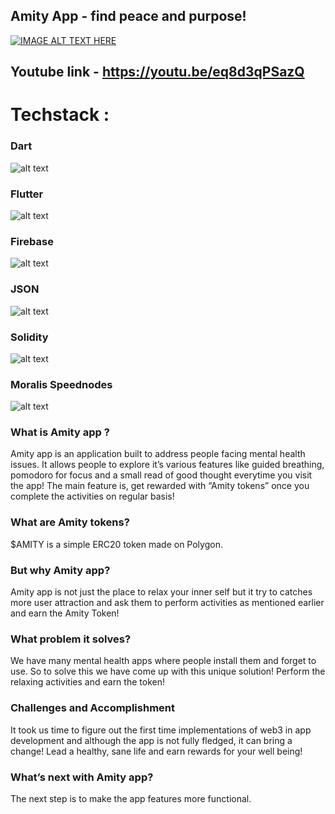 ## Amity App - find peace and purpose!
[![IMAGE ALT TEXT HERE](https://img.youtube.com/vi/eq8d3qPSazQ/0.jpg)](https://www.youtube.com/watch?v=eq8d3qPSazQ)

## Youtube link - https://youtu.be/eq8d3qPSazQ

# Techstack : 
### Dart 
![alt text](https://www.vectorlogo.zone/logos/dartlang/dartlang-official.svg)
### Flutter 
![alt text](https://www.vectorlogo.zone/logos/flutterio/flutterio-ar21.svg)
### Firebase 
![alt text](https://www.vectorlogo.zone/logos/firebase/firebase-ar21.svg)
### JSON 
![alt text](https://www.vectorlogo.zone/logos/json/json-ar21.svg)
### Solidity 
![alt text](https://avantrio.xyz/blog/wp-content/uploads/2020/02/solidity-nedir.png)
### Moralis Speednodes 
![alt text](https://moralis.io/wp-content/uploads/2021/05/moralisWhiteLogo.svg)

### What is Amity app ?

Amity app is an application built to address people facing mental health issues.  It allows people to explore it’s various features like guided breathing, pomodoro for focus and a small read of good thought everytime you visit the app! The main feature is, get rewarded with “Amity tokens” once you complete the activities on regular basis!
### What are Amity tokens?
$AMITY is a simple ERC20 token made on Polygon.

### But why Amity app?
Amity app is not just the place to relax your inner self but it try to catches more user attraction and ask them to perform activities as mentioned earlier and earn the Amity Token!

### What problem it solves? 
We have many mental health apps where people install them and forget to use. So to solve this we have come up with this unique solution! Perform the relaxing activities and earn the token!

### Challenges and Accomplishment

It took us time to figure out the first time implementations of web3 in app development and although the app is not fully fledged, it can bring a change! Lead a healthy, sane life and earn rewards for your well being!   

### What’s next with Amity app?

The next step is to make the app features more functional. 




